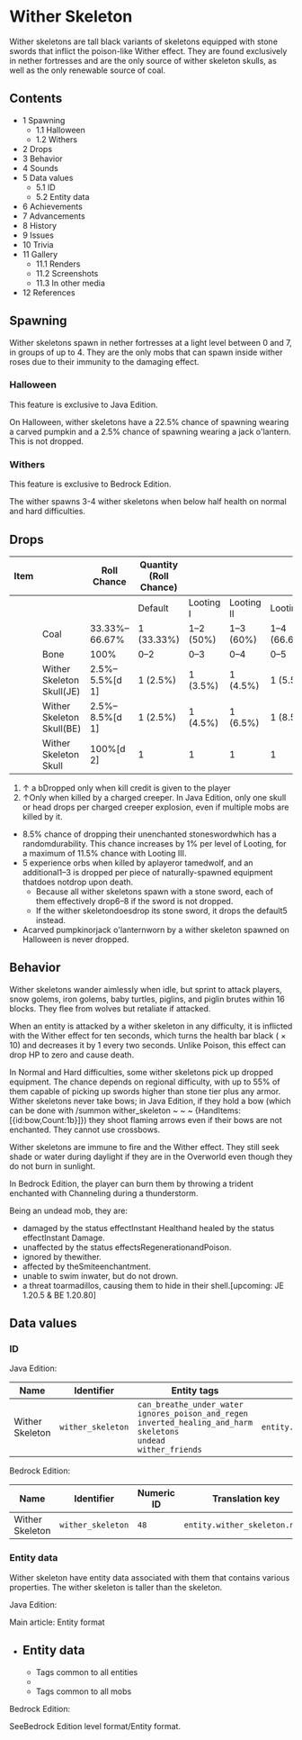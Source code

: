 # Wither Skeleton
Wither skeletons are tall black variants of skeletons equipped with stone swords that inflict the poison-like Wither effect. They are found exclusively in nether fortresses and are the only source of wither skeleton skulls, as well as the only renewable source of coal.

## Contents
- 1 Spawning
	- 1.1 Halloween
	- 1.2 Withers
- 2 Drops
- 3 Behavior
- 4 Sounds
- 5 Data values
	- 5.1 ID
	- 5.2 Entity data
- 6 Achievements
- 7 Advancements
- 8 History
- 9 Issues
- 10 Trivia
- 11 Gallery
	- 11.1 Renders
	- 11.2 Screenshots
	- 11.3 In other media
- 12 References

## Spawning
Wither skeletons spawn in nether fortresses at a light level between 0 and 7, in groups of up to 4. They are the only mobs that can spawn inside wither roses due to their immunity to the damaging effect.

### Halloween

  

This feature is exclusive to  Java Edition. 


On Halloween, wither skeletons have a 22.5% chance of spawning wearing a carved pumpkin and a 2.5% chance of spawning wearing a jack o'lantern. This is not dropped.

### Withers

  

This feature is exclusive to  Bedrock Edition. 


The wither spawns 3-4 wither skeletons when below half health on normal and hard difficulties.

## Drops
| Item |                           | Roll Chance    | Quantity (Roll Chance) |           |            |              |
|------|---------------------------|----------------|------------------------|-----------|------------|--------------|
|      |                           |                | Default                | Looting I | Looting II | Looting III  |
|      | Coal                      | 33.33%–66.67%  | 1 (33.33%)             | 1–2 (50%) | 1–3 (60%)  | 1–4 (66.67%) |
|      | Bone                      | 100%           | 0–2                    | 0–3       | 0–4        | 0–5          |
|      | Wither Skeleton Skull(JE) | 2.5%–5.5%[d 1] | 1 (2.5%)               | 1 (3.5%)  | 1 (4.5%)   | 1 (5.5%)     |
|      | Wither Skeleton Skull(BE) | 2.5%–8.5%[d 1] | 1 (2.5%)               | 1 (4.5%)  | 1 (6.5%)   | 1 (8.5%)     |
|      | Wither Skeleton Skull     | 100%[d 2]      | 1                      | 1         | 1          | 1            |

1. ↑ a bDropped only when kill credit is given to the player
2. ↑Only when killed by a charged creeper. In Java Edition, only one skull or head drops per charged creeper explosion, even if multiple mobs are killed by it.

- 8.5% chance of dropping their unenchanted stoneswordwhich has a randomdurability. This chance increases by 1% per level of Looting, for a maximum of 11.5% chance with Looting III.
- 5 experience orbs when killed by aplayeror tamedwolf, and an additional1–3 is dropped per piece of naturally-spawned equipment thatdoes notdrop upon death.
	- Because all wither skeletons spawn with a stone sword, each of them effectively drop6–8 if the sword is not dropped.
	- If the wither skeletondoesdrop its stone sword, it drops the default5 instead.
- Acarved pumpkinorjack o'lanternworn by a wither skeleton spawned on Halloween is never dropped.

## Behavior
Wither skeletons wander aimlessly when idle, but sprint to attack players, snow golems, iron golems, baby turtles, piglins, and piglin brutes within 16 blocks. They flee from wolves but retaliate if attacked. 

When an entity is attacked by a wither skeleton in any difficulty, it is inflicted with the Wither effect for ten seconds, which turns the health bar black ( × 10) and decreases it by 1 every two seconds. Unlike Poison, this effect can drop HP to zero and cause death.

In Normal and Hard difficulties, some wither skeletons pick up dropped equipment. The chance depends on regional difficulty, with up to 55% of them capable of picking up swords higher than stone tier plus any armor. Wither skeletons never take bows; in Java Edition, if they hold a bow (which can be done with /summon wither_skeleton ~ ~ ~ {HandItems:[{id:bow,Count:1b}]}) they shoot flaming arrows even if their bows are not enchanted. They cannot use crossbows.

Wither skeletons are immune to fire and the Wither effect. They still seek shade or water during daylight if they are in the Overworld even though they do not burn in sunlight.

In Bedrock Edition, the player can burn them by throwing a trident enchanted with Channeling during a thunderstorm.

Being an undead mob, they are: 

- damaged by the status effectInstant Healthand healed by the status effectInstant Damage.
- unaffected by the status effectsRegenerationandPoison.
- ignored by thewither.
- affected by theSmiteenchantment.
- unable to swim inwater, but do not drown.
- a threat toarmadillos, causing them to hide in their shell.‌[upcoming: JE 1.20.5 & BE 1.20.80]

## Data values
### ID
Java Edition:

| Name            | Identifier        | Entity tags                                                                                                                                | Translation key                    |
|-----------------|-------------------|--------------------------------------------------------------------------------------------------------------------------------------------|------------------------------------|
| Wither Skeleton | `wither_skeleton` | `can_breathe_under_water`<br/>`ignores_poison_and_regen`<br/>`inverted_healing_and_harm`<br/>`skeletons`<br/>`undead`<br/>`wither_friends` | `entity.minecraft.wither_skeleton` |

Bedrock Edition:

| Name            | Identifier        | Numeric ID | Translation key               |
|-----------------|-------------------|------------|-------------------------------|
| Wither Skeleton | `wither_skeleton` | `48`       | `entity.wither_skeleton.name` |

### Entity data
Wither skeleton have entity data associated with them that contains various properties. The wither skeleton is taller than the skeleton.

Java Edition:

Main article: Entity format
- Entity data
	- 
	- Tags common to all entities
	- 
	- Tags common to all mobs

Bedrock Edition:

SeeBedrock Edition level format/Entity format.

